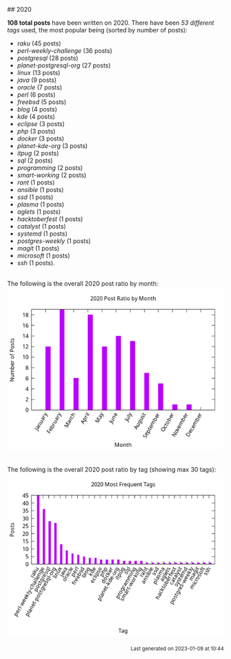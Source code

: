 <a name="2020" />
## 2020 

**108 total posts** have been written on 2020.
There have been *53 different tags* used, the most
popular being (sorted by number of posts):
 
- *raku* (45 posts)  
- *perl-weekly-challenge* (36 posts)  
- *postgresql* (28 posts)  
- *planet-postgresql-org* (27 posts)  
- *linux* (13 posts)  
- *java* (9 posts)  
- *oracle* (7 posts)  
- *perl* (6 posts)  
- *freebsd* (5 posts)  
- *blog* (4 posts)  
- *kde* (4 posts)  
- *eclipse* (3 posts)  
- *php* (3 posts)  
- *docker* (3 posts)  
- *planet-kde-org* (3 posts)  
- *itpug* (2 posts)  
- *sql* (2 posts)  
- *programming* (2 posts)  
- *smart-working* (2 posts)  
- *rant* (1 posts)  
- *ansible* (1 posts)  
- *ssd* (1 posts)  
- *plasma* (1 posts)  
- *aglets* (1 posts)  
- *hacktoberfest* (1 posts)  
- *catalyst* (1 posts)  
- *systemd* (1 posts)  
- *postgres-weekly* (1 posts)  
- *magit* (1 posts)  
- *microsoft* (1 posts)  
- *ssh* (1 posts).<br/>
<br/>
The following is the overall 2020 post ratio by month:
<br/>
    <center>
      <img src="/images/stats/2020-months.png" alt="2020 post ratio per month" />
    </center>
<br/>

<br/>
The following is the overall 2020 post ratio by tag (showing max 30 tags):
<br/>
  <center>
    <img src="/images/stats/2020-tags.png" alt="2020 post ratio per tag" />
  </center>
<br/>

<div align="right">
<small>
Last generated on 2023-01-09 at 10:44
</small>
</div>

<br/>
